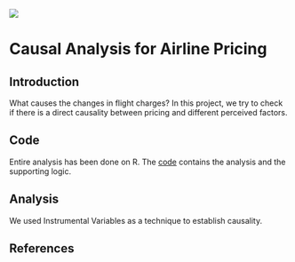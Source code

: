 ![]('src/airLine.jpg')
# Causal Analysis for Airline Pricing

## Introduction
What causes the changes in flight charges? In this project, we try to check if there is a direct causality between pricing and different perceived factors.

## Code
Entire analysis has been done on R. The [code](code/Analysis.Rmd) contains the analysis and the supporting logic.

## Analysis
We used Instrumental Variables as a technique to establish causality.

## References
